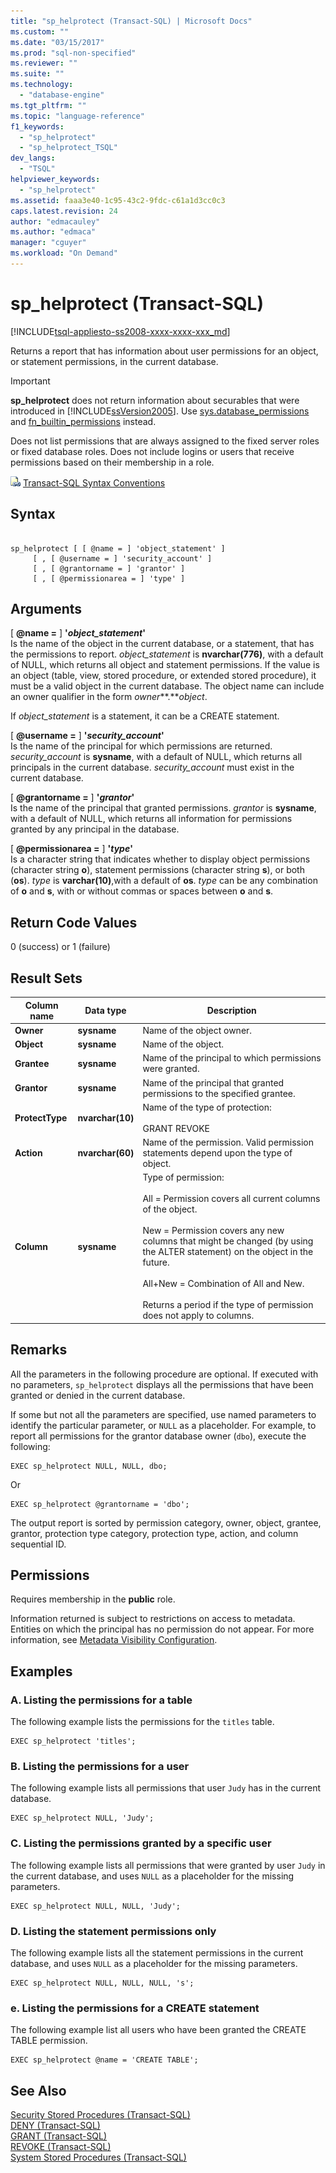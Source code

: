 ```yaml
---
title: "sp_helprotect (Transact-SQL) | Microsoft Docs"
ms.custom: ""
ms.date: "03/15/2017"
ms.prod: "sql-non-specified"
ms.reviewer: ""
ms.suite: ""
ms.technology: 
  - "database-engine"
ms.tgt_pltfrm: ""
ms.topic: "language-reference"
f1_keywords: 
  - "sp_helprotect"
  - "sp_helprotect_TSQL"
dev_langs: 
  - "TSQL"
helpviewer_keywords: 
  - "sp_helprotect"
ms.assetid: faaa3e40-1c95-43c2-9fdc-c61a1d3cc0c3
caps.latest.revision: 24
author: "edmacauley"
ms.author: "edmaca"
manager: "cguyer"
ms.workload: "On Demand"
---
```

# sp_helprotect (Transact-SQL)
[!INCLUDE[tsql-appliesto-ss2008-xxxx-xxxx-xxx_md](../../includes/tsql-appliesto-ss2008-xxxx-xxxx-xxx-md.md)]

  Returns a report that has information about user permissions for an object, or statement permissions, in the current database.  
  
> [!IMPORTANT]  
>  **sp_helprotect** does not return information about securables that were introduced in [!INCLUDE[ssVersion2005](../../includes/ssversion2005-md.md)]. Use [sys.database_permissions](../../relational-databases/system-catalog-views/sys-database-permissions-transact-sql.md) and [fn_builtin_permissions](../../relational-databases/system-functions/sys-fn-builtin-permissions-transact-sql.md) instead.  
  
 Does not list permissions that are always assigned to the fixed server roles or fixed database roles. Does not include logins or users that receive permissions based on their membership in a role.  
  
 ![Topic link icon](../../database-engine/configure-windows/media/topic-link.gif "Topic link icon") [Transact-SQL Syntax Conventions](../../t-sql/language-elements/transact-sql-syntax-conventions-transact-sql.md)  
  
## Syntax  
  
```  
  
sp_helprotect [ [ @name = ] 'object_statement' ]   
     [ , [ @username = ] 'security_account' ]   
     [ , [ @grantorname = ] 'grantor' ]   
     [ , [ @permissionarea = ] 'type' ]  
```  
  
## Arguments  
 [ **@name =** ] **'***object_statement***'**  
 Is the name of the object in the current database, or a statement, that has the permissions to report. *object_statement* is **nvarchar(776)**, with a default of NULL, which returns all object and statement permissions. If the value is an object (table, view, stored procedure, or extended stored procedure), it must be a valid object in the current database. The object name can include an owner qualifier in the form *owner***.***object*.  
  
 If *object_statement* is a statement, it can be a CREATE statement.  
  
 [ **@username =** ] **'***security_account***'**  
 Is the name of the principal for which permissions are returned. *security_account* is **sysname**, with a default of NULL, which returns all principals in the current database. *security_account* must exist in the current database.  
  
 [ **@grantorname =** ] **'***grantor***'**  
 Is the name of the principal that granted permissions. *grantor* is **sysname**, with a default of NULL, which returns all information for permissions granted by any principal in the database.  
  
 [ **@permissionarea =** ] **'***type***'**  
 Is a character string that indicates whether to display object permissions (character string **o**), statement permissions (character string **s**), or both (**os**). *type* is **varchar(10)**,with a default of **os**. *type* can be any combination of **o** and **s**, with or without commas or spaces between **o** and **s**.  
  
## Return Code Values  
 0 (success) or 1 (failure)  
  
## Result Sets  
  
|Column name|Data type|Description|  
|-----------------|---------------|-----------------|  
|**Owner**|**sysname**|Name of the object owner.|  
|**Object**|**sysname**|Name of the object.|  
|**Grantee**|**sysname**|Name of the principal to which permissions were granted.|  
|**Grantor**|**sysname**|Name of the principal that granted permissions to the specified grantee.|  
|**ProtectType**|**nvarchar(10)**|Name of the type of protection:<br /><br /> GRANT REVOKE|  
|**Action**|**nvarchar(60)**|Name of the permission. Valid permission statements depend upon the type of object.|  
|**Column**|**sysname**|Type of permission:<br /><br /> All = Permission covers all current columns of the object.<br /><br /> New = Permission covers any new columns that might be changed (by using the ALTER statement) on the object in the future.<br /><br /> All+New = Combination of All and New.<br /><br /> Returns a period if the type of permission does not apply to columns.|  
  
## Remarks  
 All the parameters in the following procedure are optional. If executed with no parameters, `sp_helprotect` displays all the permissions that have been granted or denied in the current database.  
  
 If some but not all the parameters are specified, use named parameters to identify the particular parameter, or `NULL` as a placeholder. For example, to report all permissions for the grantor database owner (`dbo`), execute the following:  
  
```  
EXEC sp_helprotect NULL, NULL, dbo;  
```  
  
 Or  
  
```  
EXEC sp_helprotect @grantorname = 'dbo';  
```  
  
 The output report is sorted by permission category, owner, object, grantee, grantor, protection type category, protection type, action, and column sequential ID.  
  
## Permissions  
 Requires membership in the **public** role.  
  
 Information returned is subject to restrictions on access to metadata. Entities on which the principal has no permission do not appear. For more information, see [Metadata Visibility Configuration](../../relational-databases/security/metadata-visibility-configuration.md).  
  
## Examples  
  
### A. Listing the permissions for a table  
 The following example lists the permissions for the `titles` table.  
  
```  
EXEC sp_helprotect 'titles';  
```  
  
### B. Listing the permissions for a user  
 The following example lists all permissions that user `Judy` has in the current database.  
  
```  
EXEC sp_helprotect NULL, 'Judy';  
```  
  
### C. Listing the permissions granted by a specific user  
 The following example lists all permissions that were granted by user `Judy` in the current database, and uses `NULL` as a placeholder for the missing parameters.  
  
```  
EXEC sp_helprotect NULL, NULL, 'Judy';  
```  
  
### D. Listing the statement permissions only  
 The following example lists all the statement permissions in the current database, and uses `NULL` as a placeholder for the missing parameters.  
  
```  
EXEC sp_helprotect NULL, NULL, NULL, 's';   
```  
  
### e. Listing the permissions for a CREATE statement  
 The following example list all users who have been granted the CREATE TABLE permission.  
  
```  
EXEC sp_helprotect @name = 'CREATE TABLE';  
```  
  
## See Also  
 [Security Stored Procedures &#40;Transact-SQL&#41;](../../relational-databases/system-stored-procedures/security-stored-procedures-transact-sql.md)   
 [DENY &#40;Transact-SQL&#41;](../../t-sql/statements/deny-transact-sql.md)   
 [GRANT &#40;Transact-SQL&#41;](../../t-sql/statements/grant-transact-sql.md)   
 [REVOKE &#40;Transact-SQL&#41;](../../t-sql/statements/revoke-transact-sql.md)   
 [System Stored Procedures &#40;Transact-SQL&#41;](../../relational-databases/system-stored-procedures/system-stored-procedures-transact-sql.md)  
  
  
